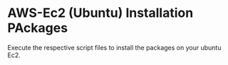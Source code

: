 # AWS-Ec2 (Ubuntu) Installation PAckages
Execute the respective script files to install the packages on your ubuntu Ec2.
